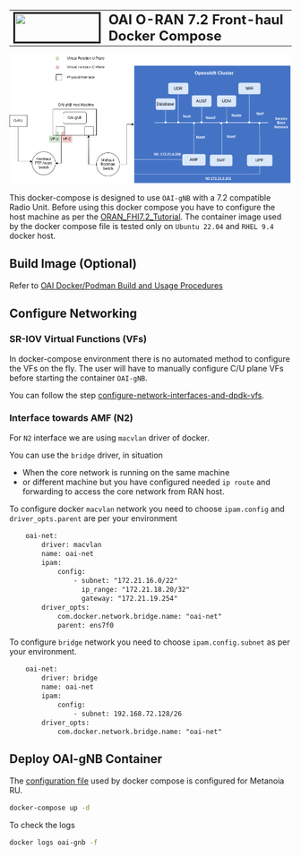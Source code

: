 <table style="border-collapse: collapse; border: none;">
  <tr style="border-collapse: collapse; border: none;">
    <td style="border-collapse: collapse; border: none;">
      <a href="http://www.openairinterface.org/">
         <img src="../../../doc/images/oai_final_logo.png" alt="" border=3 height=50 width=150>
         </img>
      </a>
    </td>
    <td style="border-collapse: collapse; border: none; vertical-align: center;">
      <b><font size = "5">OAI O-RAN 7.2 Front-haul Docker Compose</font></b>
    </td>
  </tr>
</table>

![Docker deploy 7.2](../../../doc/images/docker-deploy-oai-7-2.png)

This docker-compose is designed to use `OAI-gNB` with a 7.2 compatible Radio Unit. Before using this docker compose you have to configure
the host machine as per the [ORAN_FHI7.2_Tutorial](../../../doc/ORAN_FHI7.2_Tutorial.md). The container image used by the docker compose file is tested only on `Ubuntu 22.04` and `RHEL 9.4` docker host.

## Build Image (Optional)

Refer to [OAI Docker/Podman Build and Usage Procedures](../../../docker/README.md)

## Configure Networking

### SR-IOV Virtual Functions (VFs)

In docker-compose environment there is no automated method
to configure the VFs on the fly. The user will have to manually configure
C/U plane VFs before starting the container `OAI-gNB`.

You can follow the step
[configure-network-interfaces-and-dpdk-vfs](../../../doc/ORAN_FHI7.2_Tutorial.md#configure-network-interfaces-and-dpdk-vfs).

### Interface towards AMF (N2)

For `N2` interface we are using `macvlan` driver of docker.

You can use the `bridge` driver, in situation

- When the core network is running on the same machine
- or different machine but you have configured
needed `ip route` and forwarding to access the core network from RAN host.

To configure docker `macvlan` network
you need to choose `ipam.config` and `driver_opts.parent` are per your environment

```
    oai-net:
        driver: macvlan
        name: oai-net
        ipam:
            config:
                - subnet: "172.21.16.0/22"
                  ip_range: "172.21.18.20/32"
                  gateway: "172.21.19.254"
        driver_opts:
            com.docker.network.bridge.name: "oai-net"
            parent: ens7f0
```

To configure `bridge` network you need to choose `ipam.config.subnet` as per your environment.

```
    oai-net:
        driver: bridge
        name: oai-net
        ipam:
            config:
                - subnet: 192.168.72.128/26
        driver_opts:
            com.docker.network.bridge.name: "oai-net"
```

## Deploy OAI-gNB Container

The [configuration file](../../conf_files/gnb.sa.band77.273prb.fhi72.4x4.2L-metanoia.conf) used by docker compose is configured for Metanoia RU.

```bash
docker-compose up -d
```

To check the logs

```bash
docker logs oai-gnb -f
```
